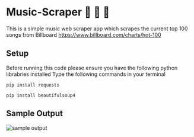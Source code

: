 # Music-Scraper 🎵 🎵 🎵 

This is a simple music web scraper app which scrapes the current top 100 songs from Billboard https://www.billboard.com/charts/hot-100

## Setup

Before running this code please ensure you have the following python librabries installed
Type the following commands in your terminal

`pip install requests`

`pip install beautifulsoup4`

## Sample Output
![sample output](https://user-images.githubusercontent.com/72495360/124578864-824b9300-de46-11eb-80fe-440f5a703a6c.png)


